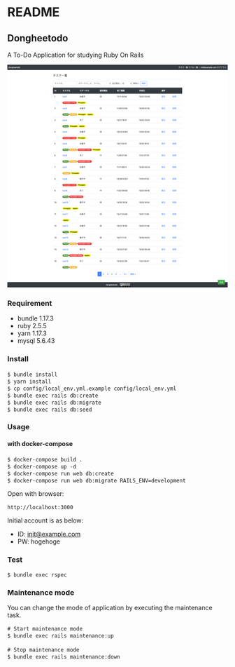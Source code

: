 # README

## Dongheetodo

A To-Do Application for studying Ruby On Rails

![demo.png](app/assets/images/demo.png)

### Requirement

- bundle 1.17.3
- ruby 2.5.5
- yarn 1.17.3
- mysql 5.6.43

### Install

```
$ bundle install
$ yarn install
$ cp config/local_env.yml.example config/local_env.yml
$ bundle exec rails db:create
$ bundle exec rails db:migrate
$ bundle exec rails db:seed
```

### Usage

#### with docker-compose

```
$ docker-compose build .
$ docker-compose up -d
$ docker-compose run web db:create
$ docker-compose run web db:migrate RAILS_ENV=development
```

Open with browser:

```
http://localhost:3000
```

Initial account is as below:

- ID: init@example.com
- PW: hogehoge


### Test

```
$ bundle exec rspec
```

### Maintenance mode

You can change the mode of application by executing the maintenance task.

```
# Start maintenance mode 
$ bundle exec rails maintenance:up

# Stop maintenance mode 
$ bundle exec rails maintenance:down
```
